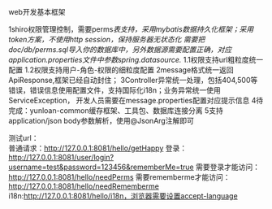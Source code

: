 web开发基本框架

1shiro权限管理控制，需要perms*表支持，采用mybatis数据持久化框架；采用token方案，不使用http session，保持服务器无状态化
需要把doc/db/perms.sql导入你的数据库中，另外数据源需要配置正确，对应application.properties文件中参数spring.datasource.*
1.1权限支持url粗粒度统一配置
1.2权限支持用户-角色-权限的细粒度配置
2message格式统一返回ApiResponse,框架已经自动封住；
3Controller异常统一处理，包括404,500等错误，错误信息使用配置文件，支持国际化i18n；业务异常统一使用ServiceException，
开发人员需要在message.properties配置对应提示信息
4待完成：yunloan-common缓存框架、工具包、数据库连接分离
5支持application/json body参数解析，使用@JsonArg注解即可
    
测试url：    
普通请求：http://127.0.0.1:8081/hello/getHappy
登录：http://127.0.0.1:8081/user/login?username=test&password=123456&rememberMe=true
需要登录才能访问：http://127.0.0.1:8081/hello/needPerms 
需要rememberme才能访问：http://127.0.0.1:8081/hello/needRememberme
i18n:http://127.0.0.1:8081/hello/i18n，浏览器需要设置accept-language